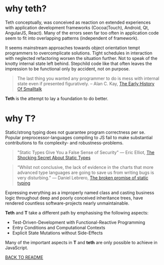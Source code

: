 # why teth?

Teth conceptually, was conceived as reaction on extended experiences with application development frameworks (Cocoa(Touch), Android, Qt, AngularJS, React). Many of the errors seen far too often in application code seem to fit into overlapping patterns (independent of framework).

It seems mainstream approaches towards object orientation tempt programmers to overcomplicate solutions. Tight schedules in interaction with neglected refactoring worsen the situation further. Not to speak of the knotty internal state left behind. Stepchild code like that often leaves the impression to be functional only by accident, not on purpose.

> The last thing you wanted any programmer to do is mess with internal state even if presented figuratively. – Alan C. Kay, [The Early History Of Smalltalk](http://worrydream.com/EarlyHistoryOfSmalltalk)

**Teth** is the attempt to lay a foundation to do better.

# why T?

Static/strong typing does not guarantee program correctness per se. Popular preprocessor-languages compiling to JS fail to make substantial contributions to fix complexity- and robustness-problems.

> "Static Types Give You a False Sense of Security" — Eric Elliot, [The Shocking Secret About Static Types](https://medium.com/javascript-scene/the-shocking-secret-about-static-types-514d39bf30a3)

> “Whilst not conclusive, the lack of evidence in the charts that more advanced type languages are going to save us from writing bugs is very disturbing.” — Daniel Lebrero, [The broken promise of static typing](https://labs.ig.com/static-typing-promise)

Expressing everything as a improperly named class and casting business logic throughout deep and poorly conceived inheritance trees, have rendered countless software-projects nearly unmaintainable.

**Teth** and **T** take a different path by emphasising the following aspects:

- Test-Driven-Development with Functional-Reactive Programming
- Entry Conditions and Computational Contexts
- Explicit State Mutations without Side-Effects

Many of the important aspects in **T** and **teth** are only possible to achieve in JavaScript.

[BACK TO README](README.md)

